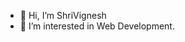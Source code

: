 - 👋 Hi, I’m ShriVignesh
- 👀 I’m interested in Web Development.

<!---
ShriVignesh619/ShriVignesh619 is a ✨ special ✨ repository because its `README.md` (this file) appears on your GitHub profile.
You can click the Preview link to take a look at your changes.
--->
